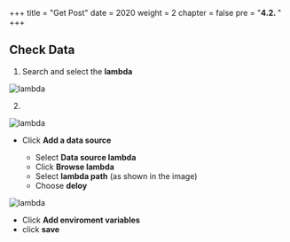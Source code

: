 +++
title = "Get Post"
date = 2020
weight = 2
chapter = false
pre = "<b>4.2. </b>"
+++

## Check Data

1. Search and select the **lambda** 

![lambda](/images/4/4.1/4.22.png?width=90pc)

2. 

![lambda](/images/4/4.1/4.23.png?width=90pc)

- Click **Add a data source**

  - Select **Data source lambda**
  - Click **Browse lambda**
  - Select **lambda path** (as shown in the image)
  - Choose **deloy**


![lambda](/images/4/4.1/4.24.png?width=90pc)

- Click **Add enviroment variables**
- click **save**